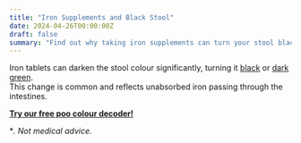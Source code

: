 ```yaml
---
title: "Iron Supplements and Black Stool"
date: 2024-04-26T00:00:00Z
draft: false
summary: "Find out why taking iron supplements can turn your stool black or dark green, a common and usually harmless side effect."
---
```


Iron tablets can darken the stool colour significantly, turning it [black](../black-or-tarry-stool-when-to-worry-2025-05-30) or [dark green](../why-is-my-stool-green-7-common-causes-2025-04-27).  
This change is common and reflects unabsorbed iron passing through the intestines.

[**Try our free poo colour decoder!**](https://www.poopcolor.info)

**. Not medical advice.*